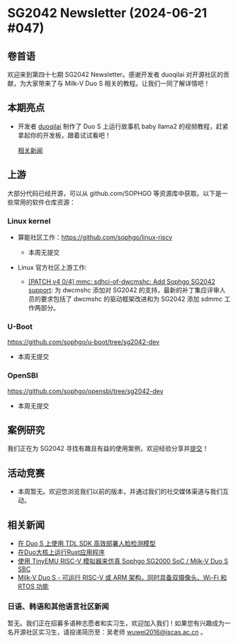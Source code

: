 # SG2042 Newsletter (2024-06-21 #047)

## 卷首语

欢迎来到第四十七期 SG2042 Newsletter。感谢开发者 duoqilai 对开源社区的贡献，为大家带来了与 Milk-V Duo S 相关的教程。让我们一同了解详情吧！

## 本期亮点

+ 开发者 [duoqilai][个人主页] 制作了 Duo S 上运行故事机 baby llama2 的视频教程，赶紧拿起你的开发板，跟着试试看吧！

  [相关新闻](https://www.bilibili.com/video/BV1dn4y197UW)
  
  [个人主页]:https://space.bilibili.com/1829697

## 上游

大部分代码已经开源，可以从 github.com/SOPHGO 等资源库中获取。以下是一些常用的软件仓库资源：

### Linux kernel

+ 算能社区工作：https://github.com/sophgo/linux-riscv

  +  本周无提交

+ Linux 官方社区上游工作:

  + [[PATCH v4 0/4] mmc: sdhci-of-dwcmshc: Add Sophgo SG2042 support][lk-1]: 为 dwcmshc 添加对 SG2042 的支持，最新的补丁集应评审人员的要求包括了 dwcmshc 的驱动框架改进和为 SG2042 添加 sdmmc 工作两部分。

[lk-1]: https://lore.kernel.org/linux-riscv/cover.1718697954.git.unicorn_wang@outlook.com/


### U-Boot

https://github.com/sophgo/u-boot/tree/sg2042-dev

+ 本周无提交

### OpenSBI

https://github.com/sophgo/opensbi/tree/sg2042-dev 

+ 本周无提交

## 案例研究

我们正在为 SG2042 寻找有趣且有益的使用案例，欢迎经验分享并[提交](https://github.com/sophgocommunity/SG2042-Newsletter/pulls)！

## 活动竞赛

- 本周暂无。欢迎您浏览我们以前的版本，并通过我们的社交媒体渠道与我们互动。

## 相关新闻

+ [在 Duo S 上使用 TDL SDK 高效部署人脸检测模型][news-1]
+ [在Duo大核上运行Rust应用程序][news-2]
+ [使用 TinyEMU RISC-V 模拟器来仿真 Sophgo SG2000 SoC / Milk-V Duo S SBC][news-3]
+ [Milk-V Duo S - 可运行 RISC-V 或 ARM 架构，同时具备双摄像头、Wi-Fi 和 RTOS 功能][news-4]

[news-1]:https://mp.weixin.qq.com/s/xhkpy2o7fzz8--819NxmAg
[news-2]:https://community.milkv.io/t/running-rust-application-on-the-linux-side-of-the-duo/2224
[news-3]:https://github.com/lupyuen2/sg2000-emulator
[news-4]:https://www.youtube.com/watch?v=k98xevAmmp8&t=697s

### 日语、韩语和其他语言社区新闻

暂无。我们正在招募多语种志愿者和实习生，欢迎加入我们！如果您有兴趣成为一名开源社区实习生，请投递简历至：吴老师 [wuwei2016@iscas.ac.cn](mailto:wuwei2016@iscas.ac.cn) 。